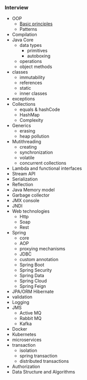 ### Interview
- OOP
	- [Basic principles](object-oriented-paradigm/principles.md)
	- Patterns
- Compilation
- Java Core
	- data types
		- primitives
		- autoboxing
	- operations
	- object methods
- classes
	- immutability
	- references
	- static
	- inner classes
- exceptions
- Collections
	- equals & hashCode
	- HashMap
	- Complexity
- Generics
	- erasing
	- heap pollution
- Mutithreading
	- creating
	- synchronization
	- volatile
	- concurrent collections
- Lambda and functional interfaces
- Stream API
- Serialization
- Reflection
- Java Memory model
- Garbage collector
- JMX console
- JNDI
- Web technologies
	- Http
	- Soap
	- Rest
- Spring
	- core
	- AOP
	- proxying mechanisms
	- JDBC
	- custom annotation
	- Spring Boot
	- Spring Security
	- Spring Data
	- Spring Cloud
	- Spring Feign
- JPA/ORM Hibernate
- validation
- Logging
- JMS
	- Active MQ
	- Rabbit MQ
	- Kafka
- Docker
- Kubernetes
- microservices
- transaction
	- isolation
	- spring transaction
	- distributed transactions
- Authorization
- Data Structure and Algorithms
